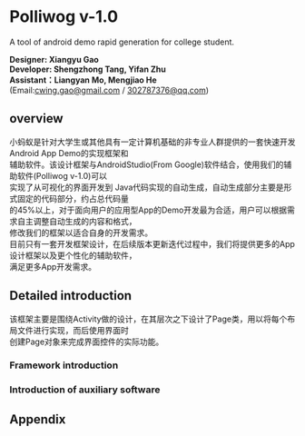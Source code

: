 # Polliwog v-1.0
A tool of android demo rapid generation for college student.   
   
**Designer: Xiangyu Gao  
Developer: Shengzhong Tang, Yifan Zhu  
Assistant：Liangyan Mo, Mengjiao He**  
(Email:cwing.gao@gmail.com / 302787376@qq.com)  
  
  
## overview   
  小蚂蚁是针对大学生或其他具有一定计算机基础的非专业人群提供的一套快速开发Android App Demo的实现框架和  
辅助软件。该设计框架与AndroidStudio(From Google)软件结合，使用我们的辅助软件(Polliwog v-1.0)可以  
实现了从可视化的界面开发到 Java代码实现的自动生成，自动生成部分主要是形式固定的代码部分，约占总代码量  
的45%以上，对于面向用户的应用型App的Demo开发最为合适，用户可以根据需求自主调整自动生成的内容和格式，  
修改我们的框架以适合自身的开发需求。  
  目前只有一套开发框架设计，在后续版本更新迭代过程中，我们将提供更多的App设计框架以及更个性化的辅助软件，  
满足更多App开发需求。  
  
  
## Detailed introduction  
该框架主要是围绕Activity做的设计，在其层次之下设计了Page类，用以将每个布局文件进行实现，而后使用界面时  
创建Page对象来完成界面控件的实际功能。

### Framework introduction

### Introduction of auxiliary software


## Appendix



